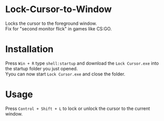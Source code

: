 # Lock-Cursor-to-Window
Locks the cursor to the foreground window.  
Fix for "second monitor flick" in games like CS:GO.
# Installation
Press `Win + R` type `shell:startup` and download the `Lock Cursor.exe` into the startup folder you just opened.  
Yyou can now start `Lock Cursor.exe` and close the folder.
# Usage
Press `Control + Shift + L` to lock or unlock the cursor to the current window.
